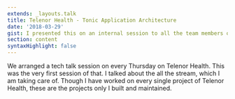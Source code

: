 ```yaml
---
extends: _layouts.talk
title: Telenor Health - Tonic Application Architecture
date: '2018-03-29'
gist: I presented this on an internal session to all the team members of Telenor Health including developers, dev ops, QA and all.
section: content
syntaxHighlight: false
---
```


We arranged a tech talk session on every Thursday on Telenor Health. This was the very first session of that. I talked about the all the stream, which I am taking care of. Though I have worked on every single project of Telenor Health, these are the projects only I built and maintained.

<script async class="speakerdeck-embed" data-id="32fc1e8f54ef4d299b6c06655a6536d5" data-ratio="1.77725118483412" src="//speakerdeck.com/assets/embed.js"></script>
